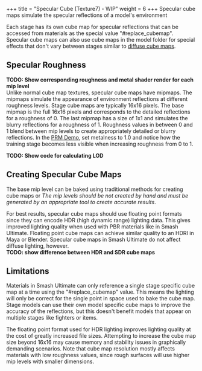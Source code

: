 +++
title = "Specular Cube (Texture7) - WIP"
weight = 6
+++
Specular cube maps simulate the specular reflections of a model's environment

Each stage has its own cube map for specular reflections that can be accessed from materials as 
the special value "#replace_cubemap". Specular cube maps can also use cube maps in the model folder 
for special effects that don't vary between stages similar to [diffuse cube maps](/textures/difcube/).

## Specular Roughness 
**TODO: Show corresponding roughness and metal shader render for each mip level**  
Unlike normal cube map textures, specular cube maps have mipmaps. The mipmaps simulate the 
appearance of environment reflections at different roughness levels. Stage cube maps are typically 
16x16 pixels. The base mipmap is the full 16x16 pixels and corresponds to the detailed reflections for a roughness of 0. 
The last mipmap has a size of 1x1 and simulates the blurry reflections for a roughness of 1. Roughness values in between 0 and 1 
blend between mip levels to create appropriately detailed or blurry reflections. 
In the [PRM Demo](/textures/prm), set metalness to 1.0 and notice how the training stage becomes less visible when increasing roughness from 0 to 1.  

**TODO: Show code for calculating LOD**

## Creating Specular Cube Maps
The base mip level can be baked using traditional methods for creating cube maps or 
*The mip levels should be not created by hand and must be generated by an appropriate tool to create accurate results*.  

For best results, specular cube maps should use floating point formats since they can encode HDR (high dynamic range) lighting data. 
This gives improved lighting quality when used with PBR materials like in Smash Ultimate. Floating point cube maps can achieve similar quality to an HDRI in Maya or Blender. Specular cube maps in Smash Ultimate do not affect diffuse lighting, however.  
**TODO: show difference between HDR and SDR cube maps**  

## Limitations
Materials in Smash Ultimate can only reference a single stage specific cube map at a time using the "#replace_cubemap" value. 
This means the lighting will only be correct for the single point in space used to bake the cube map. Stage models can use 
their own model specific cube maps to improve the accuracy of the reflections, but this doesn't benefit models that appear on multiple stages like fighters or items. 

The floating point format used for HDR lighting improves lighting quality at the cost of greatly increased file sizes. Attempting to increase the cube map size beyond 16x16 may cause memory and stability issues in graphically demanding scenarios. Note that cube map resolution mostly affects materials with low roughness values, since rough surfaces will use higher mip levels with smaller dimensions.
